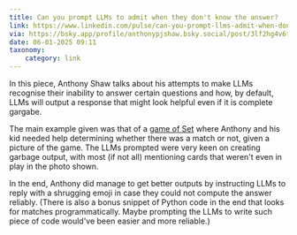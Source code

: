 ```yaml
---
title: Can you prompt LLMs to admit when they don't know the answer?
link: https://www.linkedin.com/pulse/can-you-prompt-llms-admit-when-dont-know-answer-anthony-shaw-7gjbc/
via: https://bsky.app/profile/anthonypjshaw.bsky.social/post/3lf2hg4v6tk2q
date: 06-01-2025 09:11
taxonomy:
    category: link
---
```


In this piece, Anthony Shaw talks about his attempts to make LLMs recognise their inability to answer certain questions and how, by default, LLMs will output a response that might look helpful even if it is complete gargabe.

The main example given was that of a [game of Set](https://en.wikipedia.org/wiki/Set_(card_game)) where Anthony and his kid needed help determining whether there was a match or not, given a picture of the game.
The LLMs prompted were very keen on creating garbage output, with most (if not all) mentioning cards that weren't even in play in the photo shown.

In the end, Anthony did manage to get better outputs by instructing LLMs to reply with a shrugging emoji in case they could not compute the answer reliably.
(There is also a bonus snippet of Python code in the end that looks for matches programmatically. Maybe prompting the LLMs to write such piece of code would've been easier and more reliable.)
